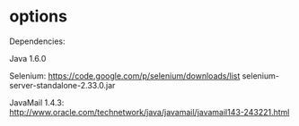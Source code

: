 options
=======
Dependencies:

Java 1.6.0

Selenium:
https://code.google.com/p/selenium/downloads/list
selenium-server-standalone-2.33.0.jar

JavaMail 1.4.3:
http://www.oracle.com/technetwork/java/javamail/javamail143-243221.html
